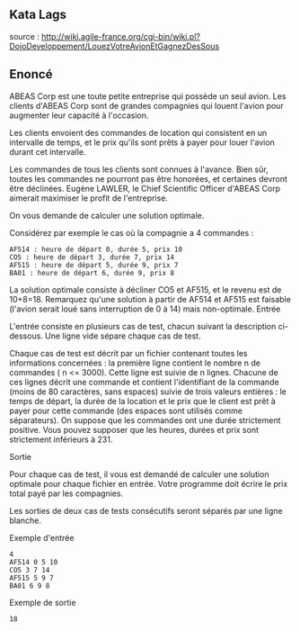 ## Kata Lags


source :
http://wiki.agile-france.org/cgi-bin/wiki.pl?DojoDeveloppement/LouezVotreAvionEtGagnezDesSous


## Enoncé

ABEAS Corp est une toute petite entreprise qui possède un seul avion. Les clients d'ABEAS Corp sont de grandes compagnies qui louent l'avion pour augmenter leur capacité à l'occasion.

Les clients envoient des commandes de location qui consistent en un intervalle de temps, et le prix qu'ils sont prêts à payer pour louer l'avion durant cet intervalle.

Les commandes de tous les clients sont connues à l'avance. Bien sûr, toutes les commandes ne pourront pas être honorées, et certaines devront être déclinées. Eugène LAWLER, le Chief Scientific Officer d'ABEAS Corp aimerait maximiser le profit de l'entreprise.

On vous demande de calculer une solution optimale.

Considérez par exemple le cas où la compagnie a 4 commandes :

	AF514 : heure de départ 0, durée 5, prix 10
	CO5 : heure de départ 3, durée 7, prix 14
	AF515 : heure de départ 5, durée 9, prix 7
	BA01 : heure de départ 6, durée 9, prix 8

La solution optimale consiste à décliner CO5 et AF515, et le revenu est de 10+8=18. Remarquez qu'une solution à partir de AF514 et AF515 est faisable (l'avion serait loué sans interruption de 0 à 14) mais non-optimale.
Entrée

L'entrée consiste en plusieurs cas de test, chacun suivant la description ci-dessous. Une ligne vide sépare chaque cas de test.

Chaque cas de test est décrit par un fichier contenant toutes les informations concernées : la première ligne contient le nombre n de commandes ( n <= 3000). Cette ligne est suivie de n lignes. Chacune de ces lignes décrit une commande et contient l'identifiant de la commande (moins de 80 caractères, sans espaces) suivie de trois valeurs entières : le temps de départ, la durée de la location et le prix que le client est prêt à payer pour cette commande (des espaces sont utilisés comme séparateurs). On suppose que les commandes ont une durée strictement positive. Vous pouvez supposer que les heures, durées et prix sont strictement inférieurs à 231.

Sortie

Pour chaque cas de test, il vous est demandé de calculer une solution optimale pour chaque fichier en entrée. Votre programme doit écrire le prix total payé par les compagnies.

Les sorties de deux cas de tests consécutifs seront séparés par une ligne blanche.

Exemple d'entrée

	4
	AF514 0 5 10
	CO5 3 7 14
	AF515 5 9 7
	BA01 6 9 8
Exemple de sortie

	18




